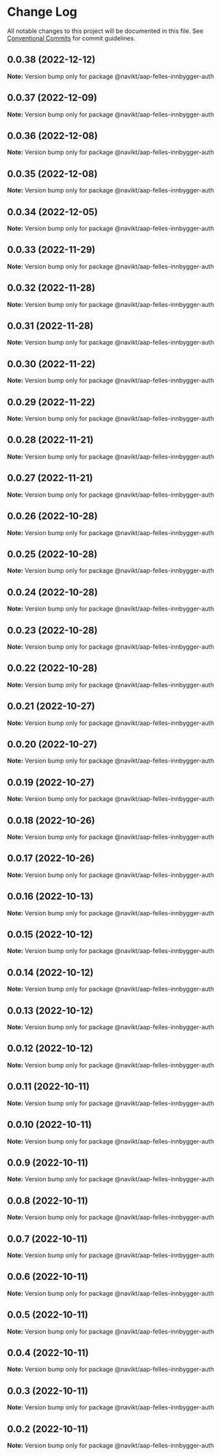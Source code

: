 # Change Log

All notable changes to this project will be documented in this file.
See [Conventional Commits](https://conventionalcommits.org) for commit guidelines.

## 0.0.38 (2022-12-12)

**Note:** Version bump only for package @navikt/aap-felles-innbygger-auth

## 0.0.37 (2022-12-09)

**Note:** Version bump only for package @navikt/aap-felles-innbygger-auth

## 0.0.36 (2022-12-08)

**Note:** Version bump only for package @navikt/aap-felles-innbygger-auth

## 0.0.35 (2022-12-08)

**Note:** Version bump only for package @navikt/aap-felles-innbygger-auth

## 0.0.34 (2022-12-05)

**Note:** Version bump only for package @navikt/aap-felles-innbygger-auth

## 0.0.33 (2022-11-29)

**Note:** Version bump only for package @navikt/aap-felles-innbygger-auth

## 0.0.32 (2022-11-28)

**Note:** Version bump only for package @navikt/aap-felles-innbygger-auth

## 0.0.31 (2022-11-28)

**Note:** Version bump only for package @navikt/aap-felles-innbygger-auth

## 0.0.30 (2022-11-22)

**Note:** Version bump only for package @navikt/aap-felles-innbygger-auth

## 0.0.29 (2022-11-22)

**Note:** Version bump only for package @navikt/aap-felles-innbygger-auth

## 0.0.28 (2022-11-21)

**Note:** Version bump only for package @navikt/aap-felles-innbygger-auth

## 0.0.27 (2022-11-21)

**Note:** Version bump only for package @navikt/aap-felles-innbygger-auth

## 0.0.26 (2022-10-28)

**Note:** Version bump only for package @navikt/aap-felles-innbygger-auth

## 0.0.25 (2022-10-28)

**Note:** Version bump only for package @navikt/aap-felles-innbygger-auth

## 0.0.24 (2022-10-28)

**Note:** Version bump only for package @navikt/aap-felles-innbygger-auth

## 0.0.23 (2022-10-28)

**Note:** Version bump only for package @navikt/aap-felles-innbygger-auth

## 0.0.22 (2022-10-28)

**Note:** Version bump only for package @navikt/aap-felles-innbygger-auth

## 0.0.21 (2022-10-27)

**Note:** Version bump only for package @navikt/aap-felles-innbygger-auth

## 0.0.20 (2022-10-27)

**Note:** Version bump only for package @navikt/aap-felles-innbygger-auth

## 0.0.19 (2022-10-27)

**Note:** Version bump only for package @navikt/aap-felles-innbygger-auth

## 0.0.18 (2022-10-26)

**Note:** Version bump only for package @navikt/aap-felles-innbygger-auth

## 0.0.17 (2022-10-26)

**Note:** Version bump only for package @navikt/aap-felles-innbygger-auth

## 0.0.16 (2022-10-13)

**Note:** Version bump only for package @navikt/aap-felles-innbygger-auth

## 0.0.15 (2022-10-12)

**Note:** Version bump only for package @navikt/aap-felles-innbygger-auth

## 0.0.14 (2022-10-12)

**Note:** Version bump only for package @navikt/aap-felles-innbygger-auth

## 0.0.13 (2022-10-12)

**Note:** Version bump only for package @navikt/aap-felles-innbygger-auth

## 0.0.12 (2022-10-12)

**Note:** Version bump only for package @navikt/aap-felles-innbygger-auth

## 0.0.11 (2022-10-11)

**Note:** Version bump only for package @navikt/aap-felles-innbygger-auth

## 0.0.10 (2022-10-11)

**Note:** Version bump only for package @navikt/aap-felles-innbygger-auth

## 0.0.9 (2022-10-11)

**Note:** Version bump only for package @navikt/aap-felles-innbygger-auth

## 0.0.8 (2022-10-11)

**Note:** Version bump only for package @navikt/aap-felles-innbygger-auth

## 0.0.7 (2022-10-11)

**Note:** Version bump only for package @navikt/aap-felles-innbygger-auth

## 0.0.6 (2022-10-11)

**Note:** Version bump only for package @navikt/aap-felles-innbygger-auth

## 0.0.5 (2022-10-11)

**Note:** Version bump only for package @navikt/aap-felles-innbygger-auth

## 0.0.4 (2022-10-11)

**Note:** Version bump only for package @navikt/aap-felles-innbygger-auth

## 0.0.3 (2022-10-11)

**Note:** Version bump only for package @navikt/aap-felles-innbygger-auth

## 0.0.2 (2022-10-11)

**Note:** Version bump only for package @navikt/aap-felles-innbygger-auth
